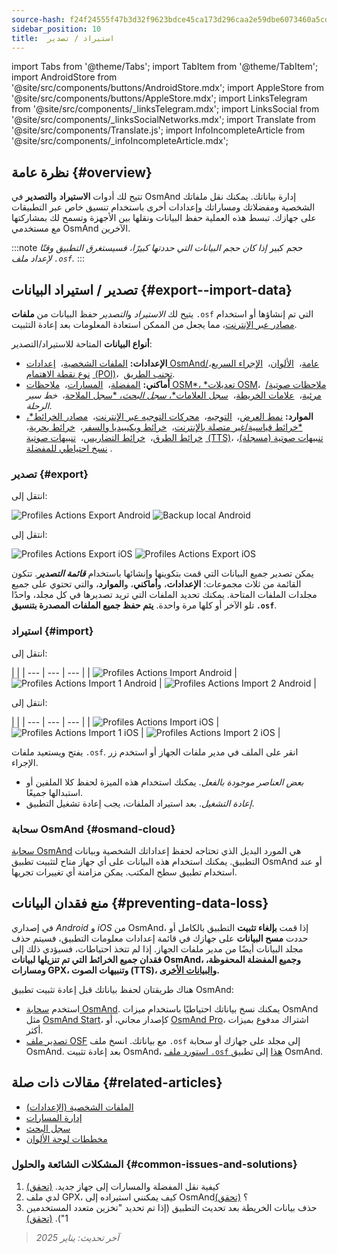 ```yaml
---
source-hash: f24f24555f47b3d32f9623bdce45ca173d296caa2e59dbe6073460a5cd95119d
sidebar_position: 10
title:  استيراد / تصدير
---
```

import Tabs from '@theme/Tabs';
import TabItem from '@theme/TabItem';
import AndroidStore from '@site/src/components/buttons/AndroidStore.mdx';
import AppleStore from '@site/src/components/buttons/AppleStore.mdx';
import LinksTelegram from '@site/src/components/_linksTelegram.mdx';
import LinksSocial from '@site/src/components/_linksSocialNetworks.mdx';
import Translate from '@site/src/components/Translate.js';
import InfoIncompleteArticle from '@site/src/components/_infoIncompleteArticle.mdx';


## نظرة عامة {#overview}

تتيح لك أدوات **الاستيراد** و**التصدير** في OsmAnd إدارة بياناتك. يمكنك نقل ملفاتك الشخصية ومفضلاتك ومساراتك وإعدادات أخرى باستخدام تنسيق خاص عبر التطبيقات على جهازك. تبسط هذه العملية حفظ البيانات ونقلها بين الأجهزة وتسمح لك بمشاركتها مع مستخدمي OsmAnd الآخرين.

:::note حجم كبير
*إذا كان حجم البيانات التي حددتها كبيرًا، فسيستغرق التطبيق وقتًا لإعداد ملف `.osf`.*
:::


## تصدير / استيراد البيانات {#export--import-data}

يتيح لك *الاستيراد* و*التصدير* حفظ البيانات من **ملفات** `.osf` التي تم إنشاؤها أو استخدام [مصادر عبر الإنترنت](../map/raster-maps.md)، مما يجعل من الممكن استعادة المعلومات بعد إعادة التثبيت.

**أنواع البيانات** المتاحة للاستيراد/التصدير:

- **الإعدادات:**
        [الملفات الشخصية](../personal/profiles.md#actions)، &nbsp;[إعدادات OsmAnd/عامة](../personal/global-settings.md)، &nbsp;[الألوان](../personal/color-palette-schemes.md)، &nbsp;[الإجراء السريع](../widgets/quick-action.md)، &nbsp;[نوع نقطة الاهتمام (POI)](../map/point-layers-on-map.md#poi-types)، &nbsp;[تجنب الطريق](../map/map-context-menu.md#avoid-road).
- **أماكني:**
        [المفضلة](../personal/favorites.md#export--import)، &nbsp;[المسارات](../personal/tracks/manage-tracks.md#import--export-track)، &nbsp;[ملاحظات OSM*، *تعديلات OSM](../plugins/osm-editing.md#create--modify-poi)، &nbsp;[ملاحظات صوتية/مرئية](../plugins/audio-video-notes.md)، &nbsp;[علامات الخريطة](../personal/markers.md)، &nbsp;[سجل العلامات*، *سجل البحث*، *سجل الملاحة](../personal/global-settings.md#history)، &nbsp;*خط سير الرحلة*.
- **الموارد:**
        [نمط العرض](../map/vector-maps.md#custom-map-style)، &nbsp;[التوجيه](../navigation/routing/osmand-routing.md)، &nbsp;[محركات التوجيه عبر الإنترنت](../navigation/routing/online-routing.md)، &nbsp;[مصادر الخرائط*، *خرائط قياسية/غير متصلة بالإنترنت](../map/raster-maps.md)، &nbsp;[خرائط ويكيبيديا والسفر](../plan-route/travel-guides.md)، &nbsp;[خرائط بحرية](../plugins/nautical-charts.md)، &nbsp;[خرائط الطرق](../map/vector-maps.md#road-style)، &nbsp;[خرائط التضاريس](../plugins/topography.md)، &nbsp;[تنبيهات صوتية (TTS)](../navigation/guidance/voice-navigation.md#tts-text-to-speech)، [تنبيهات صوتية (مسجلة)](../navigation/guidance/voice-navigation.md#recorded-voice-prompts)، &nbsp;[نسخ احتياطي للمفضلة](../personal/favorites.md#automatic-favorites-backup).


### تصدير {#export}

<Tabs groupId="operating-systems" queryString="current-os">

<TabItem value="android" label="أندرويد">

انتقل إلى: *<Translate android="true" ids="shared_string_menu,shared_string_settings,import_export,export_to_file"/>*

![Profiles Actions Export Android](@site/static/img/personal/profiles/profile_actions_export_1_andr.png) ![Backup local Android](@site/static/img/personal/profiles/profile_actions_export_2_andr.png)

</TabItem>

<TabItem value="ios" label="iOS">

انتقل إلى: *<Translate ios="true" ids="shared_string_menu,shared_string_settings,local_backup,backup_into_file"/>*

![Profiles Actions Export iOS](@site/static/img/personal/profiles/profile_actions_export_1_ios.png) ![Profiles Actions Export iOS](@site/static/img/personal/profiles/profile_actions_export_2_ios.png)

</TabItem>

</Tabs>

يمكن تصدير جميع البيانات التي قمت بتكوينها وإنشائها باستخدام ***قائمة التصدير***. تتكون القائمة من ثلاث مجموعات: **الإعدادات**، و**أماكني**، و**الموارد**، والتي تحتوي على جميع مجلدات الملفات المتاحة. يمكنك تحديد الملفات التي تريد تصديرها في كل مجلد، واحدًا تلو الآخر أو كلها مرة واحدة. **يتم حفظ جميع الملفات المصدرة بتنسيق `.osf`**.


### استيراد {#import}

<Tabs groupId="operating-systems" queryString="current-os">

<TabItem value="android" label="أندرويد">

انتقل إلى: *<Translate android="true" ids="shared_string_menu,shared_string_settings,import_export,shared_string_import"/>*

| |
| --- | --- | --- |
| ![Profiles Actions Import Android](@site/static/img/personal/profiles/profile_actions_import_android.png) | ![Profiles Actions Import 1 Android](@site/static/img/personal/profiles/profile_actions_import_1_android.png) | ![Profiles Actions Import 2 Android](@site/static/img/personal/profiles/profile_actions_import_2_android.png) |

</TabItem>

<TabItem value="ios" label="iOS">

انتقل إلى: *<Translate ios="true" ids="shared_string_menu,shared_string_settings,local_backup,restore_from_file"/>*

| |
| --- | --- | --- |
| ![Profiles Actions Import iOS](@site/static/img/personal/profiles/profile_actions_import_ios.png) | ![Profiles Actions Import 1 iOS](@site/static/img/personal/profiles/profile_actions_import_1_ios.png) | ![Profiles Actions Import 2 iOS](@site/static/img/personal/profiles/profile_actions_import_2_ios.png) |

</TabItem>

</Tabs>

يفتح ويستعيد ملفات `.osf`. انقر على الملف في مدير ملفات الجهاز أو استخدم زر الإجراء.

- *بعض العناصر موجودة بالفعل*. يمكنك استخدام هذه الميزة لحفظ كلا الملفين أو استبدالها جميعًا.
- *إعادة التشغيل*. بعد استيراد الملفات، يجب إعادة تشغيل التطبيق.


### سحابة OsmAnd {#osmand-cloud}

[سحابة OsmAnd](../personal/osmand-cloud.md) هي المورد البديل الذي تحتاجه لحفظ إعداداتك الشخصية وبيانات التطبيق. يمكنك استخدام هذه البيانات على أي جهاز متاح لتثبيت تطبيق OsmAnd أو عند استخدام تطبيق سطح المكتب. يمكن مزامنة أي تغييرات تجريها.


## منع فقدان البيانات {#preventing-data-loss}

في إصداري *Android* و *iOS* من OsmAnd، إذا قمت **بإلغاء تثبيت** التطبيق بالكامل أو حددت **مسح البيانات** على جهازك في قائمة إعدادات معلومات التطبيق، فسيتم حذف مجلد البيانات أيضًا من مدير ملفات الجهاز. إذا لم تتخذ احتياطات، فسيؤدي ذلك إلى **فقدان جميع الخرائط التي تم تنزيلها لبيانات OsmAnd، وجميع المفضلة المحفوظة، ومسارات GPX، وتنبيهات الصوت (TTS)، و[البيانات الأخرى](#export--import-data).**

هناك طريقتان لحفظ بياناتك قبل إعادة تثبيت تطبيق OsmAnd:

- استخدم [سحابة OsmAnd](#osmand-cloud). يمكنك نسخ بياناتك احتياطيًا باستخدام ميزات OsmAnd مثل [OsmAnd Start](../personal/osmand-cloud.md#osmand-start)، كإصدار مجاني، أو [OsmAnd Pro](../purchases/index.md)، اشتراك مدفوع بميزات أكثر.
- [تصدير ملف OSF](#export) مع بياناتك. انسخ ملف `.osf` إلى مجلد على جهازك أو سحابة OsmAnd. بعد إعادة تثبيت OsmAnd، [استورد ملف `.osf` هذا](#import) إلى تطبيق OsmAnd.


## مقالات ذات صلة {#related-articles}

- [الملفات الشخصية (الإعدادات)](./profiles.md)
- [إدارة المسارات](../personal/tracks/manage-tracks.md#import--export-track)
- [سجل البحث](../search/search-history.md#export-and-share)
- [مخططات لوحة الألوان](../personal/color-palette-schemes.md)

### المشكلات الشائعة والحلول {#common-issues-and-solutions}

1. كيفية نقل المفضلة والمسارات إلى جهاز جديد. [(تحقق)](../troubleshooting/setup.md#how-to-transfer-favorites-and-tracks-to-a-new-device)
2. لدي ملف GPX، كيف يمكنني استيراده إلى OsmAnd؟ [(تحقق)](../troubleshooting/setup.md#i-have-a-gpx-file-how-do-i-import-it-into-osmand)
3. حذف بيانات الخريطة بعد تحديث التطبيق (إذا تم تحديد "تخزين متعدد المستخدمين 1"). [(تحقق)](../troubleshooting/maps-data#deleting-map-data-after-the-app-update-if-multiuser-storage-1-is-selected)

> *آخر تحديث: يناير 2025*